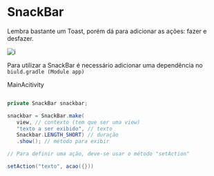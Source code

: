 # SnackBar

Lembra bastante um Toast, porém dá para adicionar as ações: fazer e desfazer.

![i](https://lh3.googleusercontent.com/1ua7ClEv_BMD9DMV43HRj82LR8jFPxhI1EpO4ueLuHnJMc3llqQq6F7sQBxyGDs1XHHW3MIEH6lsciPMF4YwSs78Ug2dG6HCw9Rm5agZFTWdKwx8RXtz=w1064-v0)

 Para utilizar a SnackBar é necessário adicionar uma dependência no `biuld.gradle (Module app)`

 MainAcitivity
 ~~~ java

 private SnackBar snackbar;

 snackbar = SnackBar.make(
    view, // contexto (tem que ser uma view)
    "texto a ser exibido", // texto
    Snackbar.LENGTH_SHORT) // duração
    .show(); // método para exibir

// Para definir uma ação, deve-se usar o método "setAction"

setAction("texto", acao({}))
